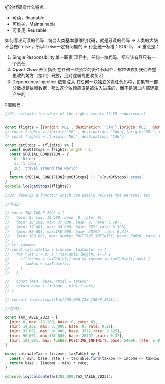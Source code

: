 好的代码有什么特点：
- 可读，Readable
- 可维护，Maintainable
- 可复用, Reusable

如何写出可读的代码：符合人类基本思维的代码，就是可读的代码
=> 人类的大脑不会做if else ，所以if else一定有问题的
=> 行业统一标准：SOLID，
=> 重点是：
1. Single Responsibility		单一职责
项目中，任何一块代码，都应该有且只有一个责任
2. Open/ Close			开关指责
在任何一块独立的责任代码中，都应该仅对我们希望更改的地方（接口）开放，且对逻辑的更改关闭
3. Dependency Injection 	依赖注入
在任何一块独立的责任代码中，如果有一部分数据是依赖数据，那么这个依赖应该是被注入进来的，而不是通过内部逻辑产生的

2道题目：
```Javascript
//Q1: calcuate the stops of the fights (meets SOLID requirments)


const flights = [{origin:'MEL', destination: 'CAN'},{origin:'MEL', destination: 'CAN'},{origin:'MEL', destination: 'CAN'}]
// const flights = [{origin:'MEL', destination: 'CAN'},{origin:'MEL', destination: 'CAN'}]
// const flights = [{origin:'MEL', destination: 'CAN'}]

const getStops = (flights) => {
  const numOfStops = flights.length - 1;
  const SPECIAL_CONDITION = {
    0: 'Direct',
    1: '1 stop',
    26: 'travel around the world'
  }
  return SPECIAL_CONDITION[numOfStops] || `${numOfStops} stops`
}
console.log(getStops(flights))
```

```Javascript
//Q2: develop a function which can easily caluate the personal tex 

//写法1:

// const TAX_TABLE_2023 = [
//   {min: 0, max: 18_200, base: 0, rate: 0},
//   {min: 18_201, max: 37_000, base: 0, rate: 0.19},
//   {min: 37_001, max: 90_000, base: 3572,rate: 0.325},
//   {min: 90_001, max:180_000, base: 20797 ,rate: 0.37},
//   {min: 180_001, max: Number.POSITIVE_INFINITY, base: 54096, rate: 0.45}
// ]
// let taxRow;
// const calcuateTax = (income, taxTable) => {
//   for (let i = 0; i < taxTable.length; i++) {
//     if(income > taxTable[i].min && income <= taxTable[i].max) {
//       taxRow = taxTable[i];
//     }
//   }

//   const {min, base, rate} = taxRow;
//   return base + (income - min) * rate;
// }

// console.log(calcuateTax(200_000,TAX_TABLE_2023));

//写法2:

const TAX_TABLE_2023 = [
  {min: 0, max: 18_200, base: 0, rate: 0},
  {min: 18_201, max: 37_000, base: 0, rate: 0.19},
  {min: 37_001, max: 90_000, base: 3572,rate: 0.325},
  {min: 90_001, max:180_000, base: 20797 ,rate: 0.37},
  {min: 180_001, max: Number.POSITIVE_INFINITY, base: 54096, rate: 0.45}
]

const calcuateTax = (income, taxTable) => {
  const { min, base, rate } = taxTable.find(taxRow => income <= taxRow.max && income > taxRow.min)
  return base + (income - min) * rate;
}

console.log(calcuateTax(200_000,TAX_TABLE_2023));
```
